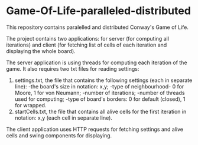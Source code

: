 # Game-Of-Life-paralleled-distributed

This repository contains paralelled and distributed Conway's Game of Life.

The project contains two applications: for server (for computing all iterations) and client (for fetching list of cells of each iteration and displaying the whole board).

The server application is using threads for computing each iteration of the game. It also requires two txt files for reading settings:

1) settings.txt, the file that contains the following settings (each in separate line):
-the board's size in notation: x,y;
-type of neighbourhood- 0 for Moore, 1 for von Neumann;
-number of iterations;
-number of threads used for computing;
-type of board's borders: 0 for default (closed), 1 for wrapped.
2) startCells.txt, the file that contains all alive cells for the first iteration in notation: x,y (each cell in separate line).

The client application uses HTTP requests for fetching settings and alive cells and swing components for displaying.
